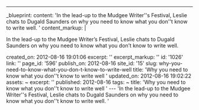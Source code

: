 ---
_blueprint:
  content: 'In the lead-up to the Mudgee Writer''s Festival, Leslie chats to Dugald
    Saunders on why you need to know what you don''t know to write well. '
  content_markup: |
    <p>In the lead-up to the Mudgee Writer&rsquo;s Festival, Leslie chats to Dugald Saunders on why you need to know what you don&rsquo;t know to write well.</p>
  created_on: 2012-08-16 19:01:06
  excerpt: ''
  excerpt_markup: ''
  id: '1026'
  link: ''
  page_id: '596'
  publish_on: 2012-08-16
  site_id: '15'
  slug: why-you-need-to-know-what-you-don-t-know-to-write-well
  title: 'Why you need to know what you don''t know to write well '
  updated_on: 2012-08-16 19:02:22
assets: ~
excerpt: ''
published: 2012-08-16
tags: ~
title: 'Why you need to know what you don''t know to write well '
--- 'In the lead-up to the Mudgee Writer''s Festival, Leslie chats to Dugald Saunders
  on why you need to know what you don''t know to write well. '
